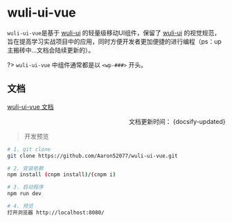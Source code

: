 # wuli-ui-vue
`wuli-ui-vue`是基于 [wuli-ui](https://github.com/Aaron52077/wuli-ui) 的轻量级移动UI组件，保留了 [wuli-ui](https://github.com/Aaron52077/wuli-ui) 的视觉规范，旨在提高学习实战项目中的应用，同时方便开发者更加便捷的进行编程（ps：up主搬砖中...文档会陆续更新的）。

?> `wuli-ui-vue` 中组件通常都是以 `<wp-###>` 开头。

## 文档

[wuli-ui-vue 文档](https://aaron52077.github.io/wuli-ui-vue/) 

<div align = right>文档更新时间： {docsify-updated}</div>

> 开发预览

``` bash
# 1. git clone
git clone https://github.com/Aaron52077/wuli-ui-vue.git

# 2. 安装依赖
npm install (cnpm install)/(cnpm i)

# 3. 启动程序
npm run dev

# 4. 预览
打开浏览器 http://localhost:8080/

```
